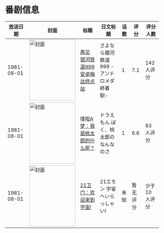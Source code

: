 # 番剧信息

|放送日期|封面|标题|日文标题|话数|评分|评分人数|
|---|---|---|---|---|---|---|
|1981-08-01|<img src="//lain.bgm.tv/pic/cover/c/6e/90/33922_V94At.jpg" alt="封面" style="width:150px;height:200px;object-fit:cover;">|[再见 银河铁道999 安卓梅达终点站](https://bangumi.tv/subject/33922)|さよなら銀河鉄道999 -アンドロメダ終着駅-|1|7.1|142人评分|
|1981-08-01|<img src="//lain.bgm.tv/pic/cover/c/0a/08/121739_eXJK2.jpg" alt="封面" style="width:150px;height:200px;object-fit:cover;">|[哆啦A梦：我是桃太郎的什么呢？](https://bangumi.tv/subject/121739)|ドラえもん ぼく、桃太郎のなんなのさ|1|6.6|83人评分|
|1981-08-01|<img src="//lain.bgm.tv/pic/cover/c/44/ee/312001_fkN6l.jpg" alt="封面" style="width:150px;height:200px;object-fit:cover;">|[21卫门：欢迎来到宇宙!](https://bangumi.tv/subject/312001)|21エモン 宇宙へいらっしゃい!|未知|暂无评分|少于10人评分|
